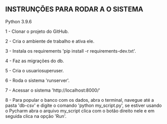 <h2>INSTRUNÇÕES PARA RODAR A O SISTEMA</h2>

Python 3.9.6


1 - Clonar o projeto do GitHub.

2 - Cria o ambiente de trabalho e ativa ele.

3 - Instala os requirements 'pip install -r requirements-dev.txt'.

4 - Faz as migrações do db.

5 - Cria o usuariosuperuser.

6 - Roda o sistema 'runserver'.

7 - Acessar o sistema 'http://localhost:8000/'

8 - Para popular o banco com os dados, abra o terminal, navegue até a pasta 'db-csv'
e digite o comando 'python my_script.py', se estiver usando o Pycharm 
abra o arquivo my_script clica com o botão direito nele e em seguida clica na opção 'Run'.

